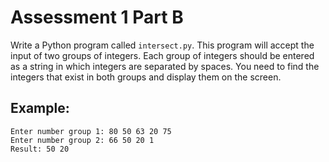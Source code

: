 # Assessment 1 Part B

Write a Python program called ``intersect.py``. This program will accept the input of two groups of integers. Each group of integers should be entered as a string in which integers are separated by spaces. You need to find the integers that exist in both groups and display them on the screen.

## Example:

```
Enter number group 1: 80 50 63 20 75
Enter number group 2: 66 50 20 1
Result: 50 20
```